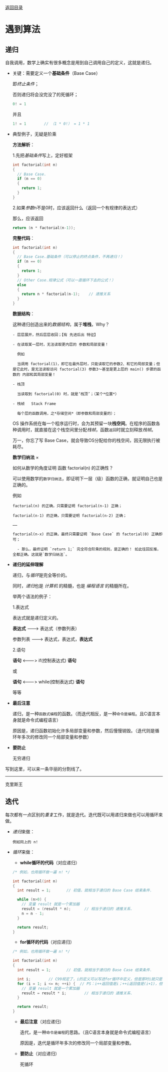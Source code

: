 [返回目录](/README.md)

遇到算法
============================

递归
----------

自我调用，数学上确实有很多概念是用到自己调用自己的定义，这就是递归。

  - 关键：需要定义一个**基础条件**（Base Case）

    即*终止条件*；

    否则递归将会没完没了的死循环；

    ```c
    0! = 1
    ```

    并且

    ```c
    1! = 1        // （1 * 0!） = 1 * 1
    ```

  - 典型例子，无疑是阶乘

    **方法解析**：

      1.先把*基础条件*写上，定好框架

      `````c
      int factorial(int n)
      {
        // Base Case.
        if (n == 0)
        {
          return 1;
        }
      }
      `````

      2.如果*参数*n不是0时，应该返回什么（返回一个有规律的表达式）

      那么，应该返回

      ```c
      return (n * factorial(n-1));
      ```

    **完整代码**：

      `````c
      int factorial(int n)
      {
        // Base Case.基础条件（可以停止的终点条件，不再递归！）
        if (n == 0)
        {
          return 1;
        }
        // Other Case.规律公式（可以一直循环下去的公式！）
        else
        {
          return n * factorial(n-1);    // 递推关系
        }
      }
      `````

    **数据结构**：

      这种递归创造出来的*数据结构*，属于**堆栈**，Why？

        - 层层展开，然后层层收回；【有 先进后出 特征】

        - 在读取某一层时，无法读取更内层的 参数和局部变量！

          例如

          当调用 factorial(1)，即它在最外层时，只能读取它的参数2、和它的局部变量；但是它此时，是无法读取访问 factorial(3) 参数3～甚至是更上层的 main() 步骤的函数的 内部和其局部变量！

        - 栈顶

          当读取到 factorial(0) 时，就是‘栈顶’；（某个*位置*）

        - 栈帧   Stack Frame

          每个层的函数调用，之*存储空间*（即参数和局部变量的）；

      OS 操作系统在每一个程序运行时，会为其预留一块**栈空间**。在程序的函数各种调用时，就直接在这个栈空间里分配*栈帧*，函数`返回`时就立刻释放*栈帧*。

      万一，你忘了写 Base Case，就会导致OS分配给你的栈空间，因无限执行被耗尽。

    **数学归纳法** ×

      如何从数学的角度证明 函数 factorial(n) 的正确性？

      可以使用数学的`数学归纳法`，即证明下一层（级）函数的正确，就证明自己也是正确的。

      例如

        factorial(n) 的正确，只需要证明 factorial(n-1) 正确；

        factorial(n-1) 的正确，只需要证明 factorial(n-2) 正确；

        ……

        factorial(n-x) 的正确，最终只需要证明 `Base Case` 的 factorial(0) 正确即可；

          - 那么，最终证明 `return 1;` 完全符合阶乘的规则，是正确的！ 如此往回反推，全都正确。这就是`数学归纳法`。

  - **递归的延伸理解**

    递归，与*循环*是完全等价的。

    同时，*递归*也是 *计算机* 的精髓，也是 *编程语言* 的精髓所在。

    举两个语法的例子：

      1.表达式

      表达式就是递归定义的。

      **表达式** ---> 表达式（参数列表）

      参数列表 ---> 表达式，表达式，**表达式**

      2.语句

      **语句** <---> if(控制表达式) **语句**

      或

      **语句** <---> while(控制表达式) **语句**

      等等

  - **最后注意**

    递归，是一种`函数式编程`的函数。（而迭代相反，是一种`命令是编程`。且C语言本身就是命令式编程语言）

    原因是，递归函数初始化许多局部变量和参数，然后慢慢销毁。（迭代则是循环年多次的修改同一个局部变量和参数）

  - **要防止**

    无穷递归

写到这里，可以来一条华丽的分割线了。
***
克里斯王


迭代
----------

每次都有一点区别的*重复*工作，就是迭代。迭代既可以用递归来做也可以用循环来做。

  - *递归*来做：

    ```例如同上的 n!```

  - *循环*来做：

    - **while循环的代码**（对应递归）

    ```c
    /* 例如，也用循环做一遍 n! */

    int factorial(int n)
    {
      int result = 1;       // 初值，就相当于递归的 Base Case 结束条件.

      while (n>0) {
        // 变量 result 就是一个累加器
        result = (result * n);      // 相当于递归的 递推关系.
        n = n - 1;
      }

      return result;
    }
    ```

    - **for循环的代码**（对应递归）

    ```c
    /* 例如，也用循环做一遍 n! */

    int factorial(int n)
    {
      int result = 1;       // 初值，就相当于递归的 Base Case 结束条件.

      int i;        // C99规定了，i的定义可以写进for循环中定义，但是那时i就只是for语句块的局部变量了！（而非factorial函数中的局部变量！！）而且，使用如此C99定义i进入for，那gcc编译时还需要声明使用C99规则：加 -std=c99，对于老版本gcc来说必须如此。
      for (i = 1; i <= n; ++i) {  // PS：i++返回值是i；++i返回值是(i+1)，但两者会把变量i=i+1
        // 变量 result 就是一个累加器
        result = result * i;        // 相当于递归的 递推关系.
      }

      return result;
    }
    ```

    - **最后注意**（对应递归）

      迭代，是一种`命令是编程`的思路。（且C语言本身就是命令式编程语言）

      原因是，迭代是循环年多次的修改同一个局部变量和参数。

    - **要防止**（对应递归）

      死循环
